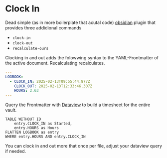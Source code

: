 # Clock In

Dead simple (as in more boilerplate that acutal code) [obsidian](https://obsidian.md) plugin that provides three addidional commands

- `clock-in`
- `clock-out`
- `recalculate-ours`


Clocking in and out adds the folowwing syntax to the YAML-Frontmatter of the active document. Recalculating recalculates.
```yaml
---
LOGBOOK:
  - CLOCK_IN: 2025-02-13T09:55:44.877Z
    CLOCK_OUT: 2025-02-13T12:33:46.307Z
    HOURS: 2.63
---
```

Query the Frontmatter with [Dataview](https://blacksmithgu.github.io/obsidian-dataview/) to build a timesheet for the entire vault.

```dataview
TABLE WITHOUT ID
    entry.CLOCK_IN as Started,
    entry.HOURS as Hours
FLATTEN LOGBOOK as entry
WHERE entry.HOURS AND entry.CLOCK_IN
```

You can clock in and out more that once per file, adjust your dataview query if needed.